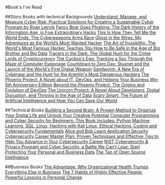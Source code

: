 #Book's I've Read

##Story Books with technical Backgrounds
[Understand, Manage, and Measure Cyber Risk: Practical Solutions for Creating a Sustainable Cyber Program by Ryan Leirvik](https://a.co/d/9VDVLzP)
[Fancy Bear Goes Phishing: The Dark History of the Information Age, in Five Extraordinary Hacks](https://www.amazon.com/Fancy-Bear-Goes-Phishing-Extraordinary/dp/0374601178)
[This Is How They Tell Me the World Ends: The Cyberweapons Arms Race](https://a.co/d/0gfPwAO)
[Ghost in the Wires: My Adventures as the World’s Most Wanted Hacker](https://a.co/d/4l73HPp)
[The Art of Invisibility: The World's Most Famous Hacker Teaches You How to Be Safe in the Age of Big Brother and Big Data](https://a.co/d/ckDUnlP)
[Tracers in the Dark: The Global Hunt for the Crime Lords of Cryptocurrency](https://a.co/d/ioaNEUT)
[The Cuckoo's Egg: Tracking a Spy Through the Maze of Computer Espionage](https://a.co/d/gO9putQ)
[Countdown to Zero Day: Stuxnet and the Launch of the World's First Digital Weapon](https://a.co/d/a9yDCpg)
[Sandworm: A New Era of Cyberwar and the Hunt for the Kremlin's Most Dangerous Hackers](https://a.co/d/2nupHH4)
[The Phoenix Project: A Novel about IT, DevOps, and Helping Your Business Win 5th Anniversary Edition](https://a.co/d/ebZ90xC)
[Beyond the Phoenix Project: The Origins and Evolution of DevOps](https://a.co/d/3G2i5PJ)
[The Unicorn Project: A Novel About Developers, Digital Disruption, and Thriving in the Age of Data](https://a.co/d/dkafgPm)
[Scary Smart: The Future of Artificial Intelligence and How You Can Save Our World](https://a.co/d/7YUY7bE)

##Technical Books
[Building a Second Brain: A Proven Method to Organize Your Digital Life and Unlock Your Creative Potential](https://a.co/d/2hD7l1K)
[Computer Programming and Cyber Security for Beginners: This Book Includes: Python Machine Learning, SQL, Linux, Hacking with Kali Linux, Ethical Hacking. Coding and Cybersecurity Fundamentals](https://a.co/d/g1bM5Qw)
[Alice and Bob Learn Application Security](https://a.co/d/6Y9576j)
[Cybersecurity Career Master Plan: Proven Techniques and Effective Tips to Help You Advance in Your Cybersecurity Career](https://a.co/d/ime4jnr)
[NIST Cybersecurity & Privacy Program and Cyber Security, a Battle We Can't Lose: Start Protecting Your Personal and Business Data](https://a.co/d/j385cmN)
[The Tao of Open Source Intelligence](https://a.co/d/6r1fJvM)

##Business Books
[The Advantage: Why Organizational Health Trumps Everything Else in Business](https://a.co/d/d3EYFZ9)
[The 7 Habits of Highly Effective People: Powerful Lessons in Personal Change](https://a.co/d/asvdDZz)